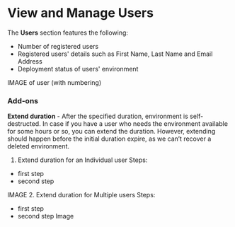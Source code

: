 # View and Manage Users

The **Users** section features the following:

* Number of registered users
* Registered users' details such as First Name, Last Name and Email Address
* Deployment status of users' environment

IMAGE of user (with numbering)

### **Add-ons**

**Extend duration** - After the specified duration, environment is self-destructed. In case if you have a user who needs the environment available for some hours or so, you can extend the duration. However, extending should happen before the initial duration expire, as we can’t recover a deleted environment.

1. Extend duration for an Individual user
Steps:
* first step
* second step

IMAGE
2. Extend duration for Multiple users
Steps:
* first step
* second step
Image

